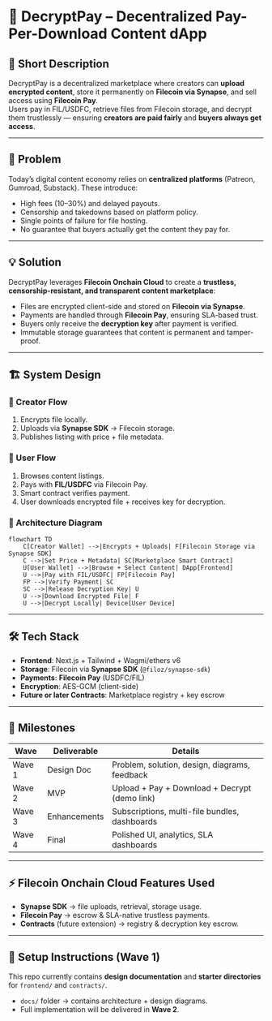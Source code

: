 # 🔐 DecryptPay – Decentralized Pay-Per-Download Content dApp

## 📌 Short Description
DecryptPay is a decentralized marketplace where creators can **upload encrypted content**, store it permanently on **Filecoin via Synapse**, and sell access using **Filecoin Pay**.  
Users pay in FIL/USDFC, retrieve files from Filecoin storage, and decrypt them trustlessly — ensuring **creators are paid fairly** and **buyers always get access**.

---

## 🚀 Problem
Today’s digital content economy relies on **centralized platforms** (Patreon, Gumroad, Substack). These introduce:
- High fees (10–30%) and delayed payouts.
- Censorship and takedowns based on platform policy.
- Single points of failure for file hosting.
- No guarantee that buyers actually get the content they pay for.

---

## 💡 Solution
DecryptPay leverages **Filecoin Onchain Cloud** to create a **trustless, censorship-resistant, and transparent content marketplace**:
- Files are encrypted client-side and stored on **Filecoin via Synapse**.
- Payments are handled through **Filecoin Pay**, ensuring SLA-based trust.
- Buyers only receive the **decryption key** after payment is verified.
- Immutable storage guarantees that content is permanent and tamper-proof.

---

## 🏗️ System Design

### 🔹 Creator Flow
1. Encrypts file locally.  
2. Uploads via **Synapse SDK** → Filecoin storage.  
3. Publishes listing with price + file metadata.  

### 🔹 User Flow
1. Browses content listings.  
2. Pays with **FIL/USDFC** via Filecoin Pay.  
3. Smart contract verifies payment.  
4. User downloads encrypted file + receives key for decryption.  

### 🔹 Architecture Diagram

```mermaid
flowchart TD
    C[Creator Wallet] -->|Encrypts + Uploads| F[Filecoin Storage via Synapse SDK]
    C -->|Set Price + Metadata| SC[Marketplace Smart Contract]
    U[User Wallet] -->|Browse + Select Content| DApp[Frontend]
    U -->|Pay with FIL/USDFC| FP[Filecoin Pay]
    FP -->|Verify Payment| SC
    SC -->|Release Decryption Key| U
    U -->|Download Encrypted File| F
    U -->|Decrypt Locally| Device[User Device]
````

---

## 🛠️ Tech Stack

* **Frontend**: Next.js + Tailwind + Wagmi/ethers v6
* **Storage**: Filecoin via **Synapse SDK** (`@filoz/synapse-sdk`)
* **Payments**: **Filecoin Pay** (USDFC/FIL)
* **Encryption**: AES-GCM (client-side)
* **Future or later Contracts**: Marketplace registry + key escrow

---

## 📅 Milestones

| Wave   | Deliverable  | Details                                        |
| ------ | ------------ | ---------------------------------------------- |
| Wave 1 | Design Doc   | Problem, solution, design, diagrams, feedback  |
| Wave 2 | MVP          | Upload + Pay + Download + Decrypt (demo link) |
| Wave 3 | Enhancements | Subscriptions, multi-file bundles, dashboards  |
| Wave 4 | Final        | Polished UI, analytics, SLA dashboards         |

---

## ⚡ Filecoin Onchain Cloud Features Used

* **Synapse SDK** → file uploads, retrieval, storage usage.
* **Filecoin Pay** → escrow & SLA-native trustless payments.
* **Contracts** (future extension) → registry & decryption key escrow.

---


## 📖 Setup Instructions (Wave 1)

This repo currently contains **design documentation** and **starter directories** for `frontend/` and `contracts/`.

* `docs/` folder → contains architecture + design diagrams.
* Full implementation will be delivered in **Wave 2**.


```
